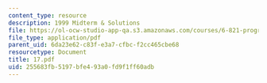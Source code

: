 ```yaml
---
content_type: resource
description: 1999 Midterm & Solutions
file: https://ol-ocw-studio-app-qa.s3.amazonaws.com/courses/6-821-programming-languages-fall-2002/255683fb5197bfe493a0fd9f1ff60adb_17.pdf
file_type: application/pdf
parent_uid: 6da23e62-c83f-e3a7-cfbc-f2cc465cbe68
resourcetype: Document
title: 17.pdf
uid: 255683fb-5197-bfe4-93a0-fd9f1ff60adb
---
```

